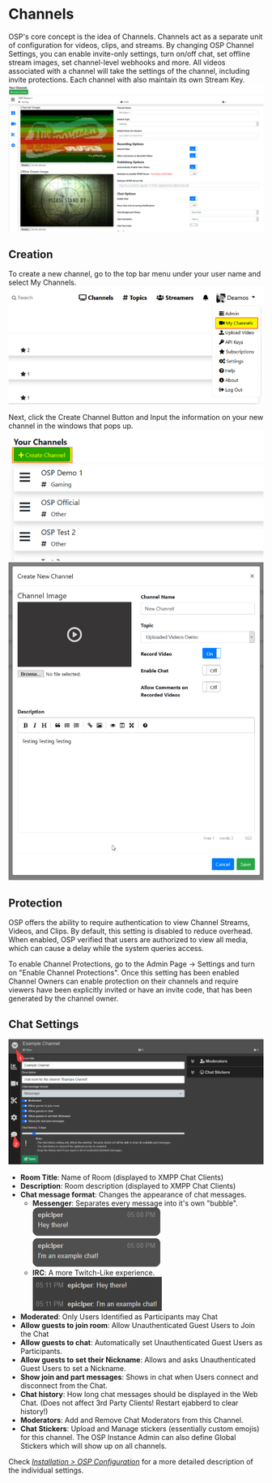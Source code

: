 # Channels
OSP's core concept is the idea of Channels.  Channels act as a separate unit of configuration for videos, clips, and streams.  By changing OSP Channel Settings, you can enable invite-only settings, turn on/off chat, set offline stream images, set channel-level webhooks and more.  All videos associated with a channel will take the settings of the channel, including invite protections.  Each channel with also maintain its own Stream Key.
![User Channel Settings Screen](../_images/user_channels_settings_screen.png)

## Creation
To create a new channel, go to the top bar menu under your user name and select My Channels.
![User Channels Setting Dropdown](../_images/user_channels_dropdown.png)


Next, click the Create Channel Button and Input the information on your new channel in the windows that pops up.
![User Channels Setting Create Button](../_images/user_channels_create_button.png)
![User Channels Setting Create Modal](../_images/user_channels_create_modal.png)

## Protection
OSP offers the ability to require authentication to view Channel Streams, Videos, and Clips. By default, this setting is disabled to reduce overhead. When enabled, OSP verified that users are authorized to view all media, which can cause a delay while the system queries access.

To enable Channel Protections, go to the Admin Page -> Settings and turn on "Enable Channel Protections". Once this setting has been enabled Channel Owners can enable protection on their channels and require viewers have been explicitly invited or have an invite code, that has been generated by the channel owner.

## Chat Settings
![](../_images/user_channel_page_settings_chat.png)
- **Room Title**: Name of Room (displayed to XMPP Chat Clients)
- **Description**: Room description (displayed to XMPP Chat Clients)
- **Chat message format**: Changes the appearance of chat messages.
  - **Messenger**: Separates every message into it's own "bubble".  
  ![Chat Message Format - Messenger](../_images/chat_message_format_messenger.png)
  - **IRC**: A more Twitch-Like experience.  
  ![Chat Message Format - IRC](../_images/chat_message_format_irc.png)
- **Moderated**: Only Users Identified as Participants may Chat
- **Allow guests to join room**: Allow Unauthenticated Guest Users to Join the Chat
- **Allow guests to chat**: Automatically set Unauthenticated Guest Users as Participants.
- **Allow guests to set their Nickname**: Allows and asks Unauthenticated Guest Users to set a Nickname.
- **Show join and part messages**: Shows in chat when Users connect and disconnect from the Chat.
- **Chat history**: How long chat messages should be displayed in the Web Chat. (Does not affect 3rd Party Clients! Restart ejabberd to clear history!)
- **Moderators**: Add and Remove Chat Moderators from this Channel.
- **Chat Stickers**: Upload and Manage stickers (essentially custom emojis) for this channel. The OSP Instance Admin can also define Global Stickers which will show up on all channels.

Check _[Installation > OSP Configuration](https://osp-docs-epiclper.readthedocs.io/en/latest/install/install.html#osp-configuration)_ for a more detailed description of the individual settings.
